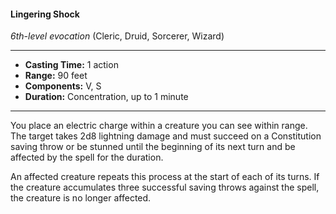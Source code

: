#### Lingering Shock
*6th-level evocation* (Cleric, Druid, Sorcerer, Wizard)
___
- **Casting Time:** 1 action
- **Range:** 90 feet
- **Components:** V, S
- **Duration:** Concentration, up to 1 minute
---
You place an electric charge within a creature you 
can see within range. The target takes 2d8 lightning 
damage and must succeed on a Constitution saving 
throw or be stunned until the beginning of its next 
turn and be affected by the spell for the duration.

An affected creature repeats this process at the 
start of each of its turns. If the creature accumulates
three successful saving throws against the spell, the 
creature is no longer affected. 

